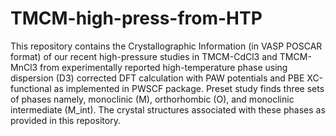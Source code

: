# TMCM-high-press-from-HTP 
This repository contains the Crystallographic Information (in VASP POSCAR format) of our recent high-pressure studies in TMCM-CdCl3 and TMCM-MnCl3 from experimentally reported high-temperature phase using dispersion (D3) corrected DFT calculation with PAW potentials and PBE XC-functional as implemented in PWSCF package. Preset study finds three sets of phases namely, monoclinic (M), orthorhombic (O), and monoclinic intermediate (M_int). The crystal structures associated with these phases as provided in this repository.
